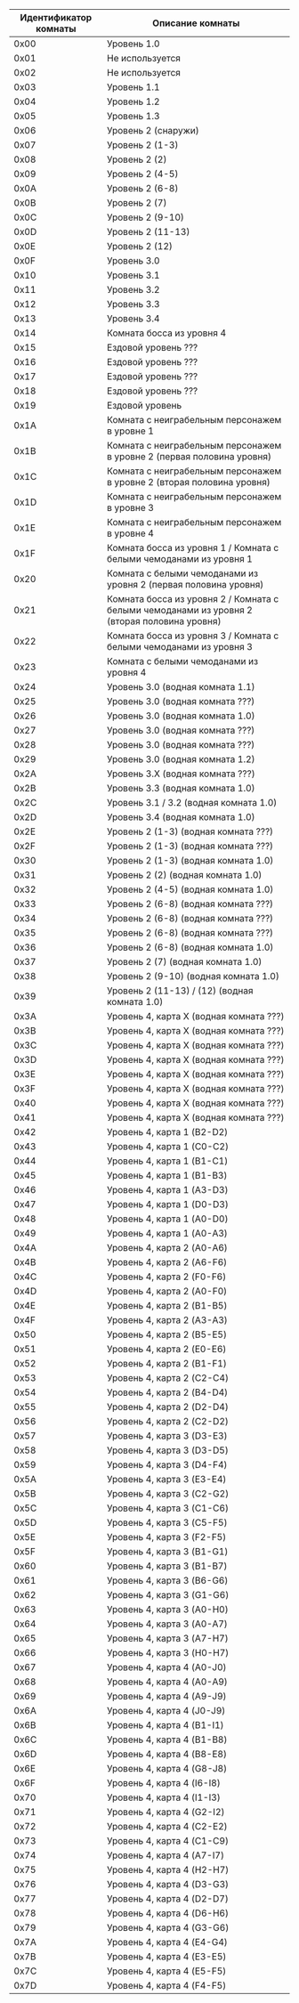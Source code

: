 |Идентификатор комнаты|Описание комнаты|
|---|---|
|0x00| Уровень 1.0 |
|0x01| Не используется |
|0x02| Не используется |
|0x03| Уровень 1.1 |
|0x04| Уровень 1.2 |
|0x05| Уровень 1.3 |
|0x06| Уровень 2 (снаружи) |
|0x07| Уровень 2 (1-3) |
|0x08| Уровень 2 (2) |
|0x09| Уровень 2 (4-5) |
|0x0A| Уровень 2 (6-8) |
|0x0B| Уровень 2 (7) |
|0x0C| Уровень 2 (9-10) |
|0x0D| Уровень 2 (11-13) |
|0x0E| Уровень 2 (12) |
|0x0F| Уровень 3.0 |
|0x10| Уровень 3.1 |
|0x11| Уровень 3.2 |
|0x12| Уровень 3.3 |
|0x13| Уровень 3.4 |
|0x14| Комната босса из уровня 4 |
|0x15| Ездовой уровень ??? |
|0x16| Ездовой уровень ??? |
|0x17| Ездовой уровень ??? |
|0x18| Ездовой уровень ??? |
|0x19| Ездовой уровень |
|0x1A| Комната с неиграбельным персонажем в уровне 1 |
|0x1B| Комната с неиграбельным персонажем в уровне 2 (первая половина уровня) |
|0x1C| Комната с неиграбельным персонажем в уровне 2 (вторая половина уровня) |
|0x1D| Комната с неиграбельным персонажем в уровне 3 |
|0x1E| Комната с неиграбельным персонажем в уровне 4 |
|0x1F| Комната босса из уровня 1 / Комната с белыми чемоданами из уровня 1 |
|0x20| Комната с белыми чемоданами из уровня 2 (первая половина уровня) |
|0x21| Комната босса из уровня 2 / Комната с белыми чемоданами из уровня 2 (вторая половина уровня) |
|0x22| Комната босса из уровня 3 / Комната с белыми чемоданами из уровня 3 |
|0x23| Комната с белыми чемоданами из уровня 4 |
|0x24| Уровень 3.0 (водная комната 1.1) |
|0x25| Уровень 3.0 (водная комната ???) |
|0x26| Уровень 3.0 (водная комната 1.0) |
|0x27| Уровень 3.0 (водная комната ???) |
|0x28| Уровень 3.0 (водная комната ???) |
|0x29| Уровень 3.0 (водная комната 1.2) |
|0x2A| Уровень 3.X (водная комната ???) |
|0x2B| Уровень 3.3 (водная комната 1.0) |
|0x2C| Уровень 3.1 / 3.2 (водная комната 1.0) |
|0x2D| Уровень 3.4 (водная комната 1.0) |
|0x2E| Уровень 2 (1-3) (водная комната ???) |
|0x2F| Уровень 2 (1-3) (водная комната ???) |
|0x30| Уровень 2 (1-3) (водная комната 1.0) |
|0x31| Уровень 2 (2) (водная комната 1.0) |
|0x32| Уровень 2 (4-5) (водная комната 1.0) |
|0x33| Уровень 2 (6-8) (водная комната ???) |
|0x34| Уровень 2 (6-8) (водная комната ???) |
|0x35| Уровень 2 (6-8) (водная комната ???) |
|0x36| Уровень 2 (6-8) (водная комната 1.0) |
|0x37| Уровень 2 (7) (водная комната 1.0) |
|0x38| Уровень 2 (9-10) (водная комната 1.0) |
|0x39| Уровень 2 (11-13) / (12) (водная комната 1.0) |
|0x3A| Уровень 4, карта X (водная комната ???) |
|0x3B| Уровень 4, карта X (водная комната ???) |
|0x3C| Уровень 4, карта X (водная комната ???) |
|0x3D| Уровень 4, карта X (водная комната ???) |
|0x3E| Уровень 4, карта X (водная комната ???) |
|0x3F| Уровень 4, карта X (водная комната ???) |
|0x40| Уровень 4, карта X (водная комната ???) |
|0x41| Уровень 4, карта X (водная комната ???) |
|0x42| Уровень 4, карта 1 (B2-D2) |
|0x43| Уровень 4, карта 1 (C0-C2) |
|0x44| Уровень 4, карта 1 (B1-C1) |
|0x45| Уровень 4, карта 1 (B1-B3) |
|0x46| Уровень 4, карта 1 (A3-D3) |
|0x47| Уровень 4, карта 1 (D0-D3) |
|0x48| Уровень 4, карта 1 (A0-D0) |
|0x49| Уровень 4, карта 1 (A0-A3) |
|0x4A| Уровень 4, карта 2 (A0-A6) |
|0x4B| Уровень 4, карта 2 (A6-F6) |
|0x4C| Уровень 4, карта 2 (F0-F6) |
|0x4D| Уровень 4, карта 2 (A0-F0) |
|0x4E| Уровень 4, карта 2 (B1-B5) |
|0x4F| Уровень 4, карта 2 (A3-A3) |
|0x50| Уровень 4, карта 2 (B5-E5) |
|0x51| Уровень 4, карта 2 (E0-E6) |
|0x52| Уровень 4, карта 2 (B1-F1) |
|0x53| Уровень 4, карта 2 (C2-C4) |
|0x54| Уровень 4, карта 2 (B4-D4) |
|0x55| Уровень 4, карта 2 (D2-D4) |
|0x56| Уровень 4, карта 2 (C2-D2) |
|0x57| Уровень 4, карта 3 (D3-E3) |
|0x58| Уровень 4, карта 3 (D3-D5) |
|0x59| Уровень 4, карта 3 (D4-F4) |
|0x5A| Уровень 4, карта 3 (E3-E4) |
|0x5B| Уровень 4, карта 3 (C2-G2) |
|0x5C| Уровень 4, карта 3 (C1-C6) |
|0x5D| Уровень 4, карта 3 (C5-F5) |
|0x5E| Уровень 4, карта 3 (F2-F5) |
|0x5F| Уровень 4, карта 3 (B1-G1) |
|0x60| Уровень 4, карта 3 (B1-B7) |
|0x61| Уровень 4, карта 3 (B6-G6) |
|0x62| Уровень 4, карта 3 (G1-G6) |
|0x63| Уровень 4, карта 3 (A0-H0) |
|0x64| Уровень 4, карта 3 (A0-A7) |
|0x65| Уровень 4, карта 3 (A7-H7) |
|0x66| Уровень 4, карта 3 (H0-H7) |
|0x67| Уровень 4, карта 4 (A0-J0) |
|0x68| Уровень 4, карта 4 (A0-A9) |
|0x69| Уровень 4, карта 4 (A9-J9) |
|0x6A| Уровень 4, карта 4 (J0-J9) |
|0x6B| Уровень 4, карта 4 (B1-I1) |
|0x6C| Уровень 4, карта 4 (B1-B8) |
|0x6D| Уровень 4, карта 4 (B8-E8) |
|0x6E| Уровень 4, карта 4 (G8-J8) |
|0x6F| Уровень 4, карта 4 (I6-I8) |
|0x70| Уровень 4, карта 4 (I1-I3) |
|0x71| Уровень 4, карта 4 (G2-I2) |
|0x72| Уровень 4, карта 4 (C2-E2) |
|0x73| Уровень 4, карта 4 (C1-C9) |
|0x74| Уровень 4, карта 4 (A7-I7) |
|0x75| Уровень 4, карта 4 (H2-H7) |
|0x76| Уровень 4, карта 4 (D3-G3) |
|0x77| Уровень 4, карта 4 (D2-D7) |
|0x78| Уровень 4, карта 4 (D6-H6) |
|0x79| Уровень 4, карта 4 (G3-G6) |
|0x7A| Уровень 4, карта 4 (E4-G4) |
|0x7B| Уровень 4, карта 4 (E3-E5) |
|0x7C| Уровень 4, карта 4 (E5-F5) |
|0x7D| Уровень 4, карта 4 (F4-F5) |
